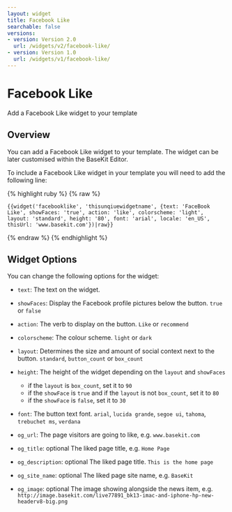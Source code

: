 ```yaml
---
layout: widget
title: Facebook Like
searchable: false
versions:
- version: Version 2.0
  url: /widgets/v2/facebook-like/
- version: Version 1.0
  url: /widgets/v1/facebook-like/
---
```


# Facebook Like

Add a Facebook Like widget to your template

## Overview

You can add a Facebook Like widget to your template. The widget can be later customised within the BaseKit Editor.

To include a Facebook Like widget in your template you will need to add the following line:

{% highlight ruby %}
{% raw %}

	{{widget('facebooklike', 'thisunqiuewidgetname', {text: 'FaceBook Like', showFaces: 'true', action: 'like', colorscheme: 'light', layout: 'standard', height: '80', font: 'arial', locale: 'en_US', thisUrl: 'www.basekit.com'})|raw}}

{% endraw %}
{% endhighlight %}

## Widget Options

You can change the following options for the widget:

* ```text```: The text on the widget.

* ```showFaces```: Display the Facebook profile pictures below the button. ```true``` or ```false```

* ```action```: The verb to display on the button. ```Like``` or ```recommend```

* ```colorscheme```: The colour scheme. ```light``` or ```dark```

* ```layout```: Determines the size and amount of social context next to the button.
```standard```, ```button_count``` or ```box_count```

* ```height```: The height of the widget depending on the ```layout``` and ```showFaces```

  * if the ```layout``` is ```box_count```, set it to ```90```
  * if the ```showFace``` is ```true``` and if the ```layout``` is not ```box_count```, set it to ```80```
  * if the ```showFace``` is ```false```, set it to ```30```
  
* ```font```: The button text font. ```arial```, ```lucida grande```, ```segoe ui```, ```tahoma```, ```trebuchet ms```, ```verdana```

* ```og_url```: The page visitors are going to like, e.g. ```www.basekit.com```

* ```og_title```: optional The liked page title, e.g. ```Home Page```

* ```og_description```: optional The liked page title. ```This is the home page```

* ```og_site_name```: optional The liked page site name, e.g. ```BaseKit```

* ```og_image```: optional The image showing alongside the news item, e.g. ```http://image.basekit.com/live77891_bk13-imac-and-iphone-hp-new-headerv8-big.png```
